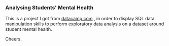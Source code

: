 ### Analysing Students' Mental Health

This is a project I got from [datacamp.com](datacamp.com) ,  in order to display SQL data manipulation skills to perform exploratory data analysis on a dataset around student mental health.

Cheers.
